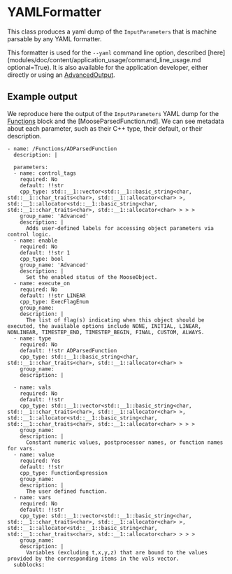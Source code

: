 # YAMLFormatter

This class produces a yaml dump of the `InputParameters` that is machine parsable by
any YAML formatter.

This formatter is used for the `--yaml` command line option, described
[here](modules/doc/content/application_usage/command_line_usage.md optional=True). It is also available for the
application developer, either directly or using an [AdvancedOutput](syntax/Outputs/index.md#advanced-output).

## Example output

We reproduce here the output of the `InputParameters` YAML dump for the [Functions](syntax/Functions/index.md)
block and the [MooseParsedFunction.md]. We can see metadata about each parameter, such as their
C++ type, their default, or their description.

```
- name: /Functions/ADParsedFunction
  description: |

  parameters:
  - name: control_tags
    required: No
    default: !!str
    cpp_type: std::__1::vector<std::__1::basic_string<char, std::__1::char_traits<char>, std::__1::allocator<char> >, std::__1::allocator<std::__1::basic_string<char, std::__1::char_traits<char>, std::__1::allocator<char> > > >
    group_name: 'Advanced'
    description: |
      Adds user-defined labels for accessing object parameters via control logic.
  - name: enable
    required: No
    default: !!str 1
    cpp_type: bool
    group_name: 'Advanced'
    description: |
      Set the enabled status of the MooseObject.
  - name: execute_on
    required: No
    default: !!str LINEAR
    cpp_type: ExecFlagEnum
    group_name:
    description: |
      The list of flag(s) indicating when this object should be executed, the available options include NONE, INITIAL, LINEAR, NONLINEAR, TIMESTEP_END, TIMESTEP_BEGIN, FINAL, CUSTOM, ALWAYS.
  - name: type
    required: No
    default: !!str ADParsedFunction
    cpp_type: std::__1::basic_string<char, std::__1::char_traits<char>, std::__1::allocator<char> >
    group_name:
    description: |

  - name: vals
    required: No
    default: !!str
    cpp_type: std::__1::vector<std::__1::basic_string<char, std::__1::char_traits<char>, std::__1::allocator<char> >, std::__1::allocator<std::__1::basic_string<char, std::__1::char_traits<char>, std::__1::allocator<char> > > >
    group_name:
    description: |
      Constant numeric values, postprocessor names, or function names for vars.
  - name: value
    required: Yes
    default: !!str
    cpp_type: FunctionExpression
    group_name:
    description: |
      The user defined function.
  - name: vars
    required: No
    default: !!str
    cpp_type: std::__1::vector<std::__1::basic_string<char, std::__1::char_traits<char>, std::__1::allocator<char> >, std::__1::allocator<std::__1::basic_string<char, std::__1::char_traits<char>, std::__1::allocator<char> > > >
    group_name:
    description: |
      Variables (excluding t,x,y,z) that are bound to the values provided by the corresponding items in the vals vector.
  subblocks:

```
